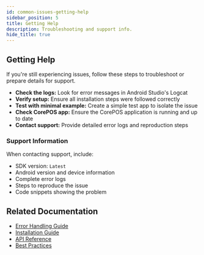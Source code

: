 ```yaml
---
id: common-issues-getting-help
sidebar_position: 5
title: Getting Help
description: Troubleshooting and support info.
hide_title: true
---
```


## Getting Help

If you're still experiencing issues, follow these steps to troubleshoot or prepare details for support.

- **Check the logs:** Look for error messages in Android Studio's Logcat
- **Verify setup:** Ensure all installation steps were followed correctly
- **Test with minimal example:** Create a simple test app to isolate the issue
- **Check CorePOS app:** Ensure the CorePOS application is running and up to date
- **Contact support:** Provide detailed error logs and reproduction steps

### Support Information

When contacting support, include:
- SDK version: `Latest`
- Android version and device information
- Complete error logs
- Steps to reproduce the issue
- Code snippets showing the problem

## Related Documentation

- [Error Handling Guide](../best-practices/practices-error-handling)
- [Installation Guide](../installation)
- [API Reference](../api-reference)
- [Best Practices](../best-practices) 